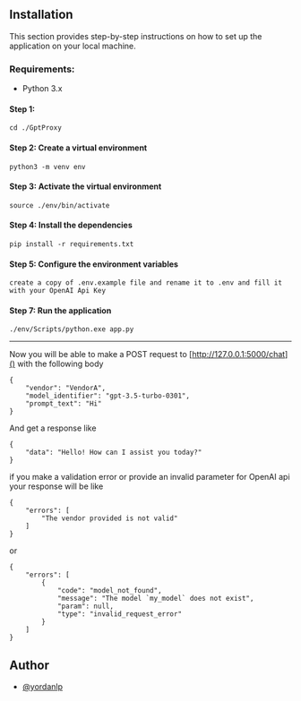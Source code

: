 ## Installation 
This section provides step-by-step instructions on how to set up the application on your local machine.

### Requirements:
 - Python 3.x
 
 #### Step 1:
 ```
 cd ./GptProxy
 ```

 #### Step  2: Create a virtual environment
 ```
python3 -m venv env
 ```
 
 #### Step  3: Activate the virtual environment
 ```
source ./env/bin/activate
 ```

 #### Step  4: Install the dependencies
 ```
pip install -r requirements.txt
 ```

 #### Step  5: Configure the environment variables
 ```
create a copy of .env.example file and rename it to .env and fill it with your OpenAI Api Key
 ```

 #### Step  7: Run the application
 ```
./env/Scripts/python.exe app.py
 ```
---

Now you will be able to make a POST request to [http://127.0.0.1:5000/chat]() with the following body

```
{
    "vendor": "VendorA",
    "model_identifier": "gpt-3.5-turbo-0301",
    "prompt_text": "Hi"
}
```
 
And get a response like 
```
{
    "data": "Hello! How can I assist you today?"
}
```

if you make a validation error or provide an invalid parameter for OpenAI api your response will be like 

```
{
    "errors": [
        "The vendor provided is not valid"
    ]
}
```

or

```
{
    "errors": [
        {
            "code": "model_not_found",
            "message": "The model `my_model` does not exist",
            "param": null,
            "type": "invalid_request_error"
        }
    ]
}
```

## Author

- [@yordanlp](https://www.github.com/yordanlp)
